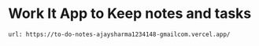 # Work It App to Keep notes and tasks

    url: https://to-do-notes-ajaysharma1234148-gmailcom.vercel.app/
